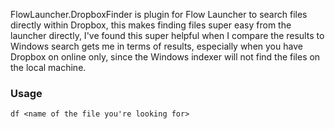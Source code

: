 FlowLauncher.DropboxFinder is plugin for Flow Launcher to search files directly within Dropbox, this makes finding files super easy from the launcher directly, I've found this super helpful when I compare the results to Windows search gets me in terms of results, especially when you have Dropbox on online only, since the Windows indexer will not find the files on the local machine.

### Usage

    df <name of the file you're looking for>
